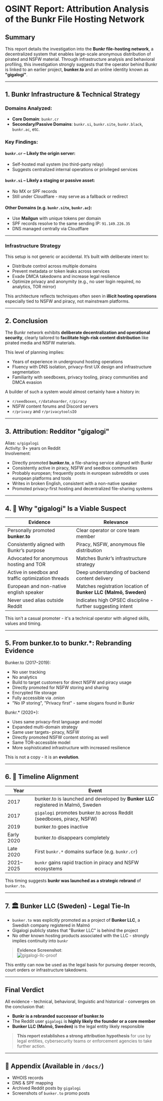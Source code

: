 # OSINT Report: Attribution Analysis of the Bunkr File Hosting Network

## Summary

This report details the investigation into the **Bunkr file-hosting network**, a decentralized system that enables large-scale anonymous distribution of pirated and NSFW material. Through infrastructure analysis and behavioral profiling, this investigation strongly suggests that the operator behind Bunkr is linked to an earlier project, **bunker.to** and an online identity known as **"gigalogi"**.

---

## 1. Bunkr Infrastructure & Technical Strategy

### Domains Analyzed:
- **Core Domain**: `bunkr.cr`
- **Secondary/Passive Domains**: `bunkr.si`, `bunkr.site`, `bunkr.black`, `bunkr.ac`, etc.

### Key Findings:

#### `bunkr.cr` – Likely the **origin server**:
- Self-hosted mail system (no third-party relay)
- Suggests centralized internal operations or privileged services

#### `bunkr.si` – Likely a **staging or passive asset**:
- No MX or SPF records
- Still under Cloudflare - may serve as a fallback or redirect

#### Other Domains (e.g. `bunkr.site`, `bunkr.ac`):
- Use **Mailgun** with unique tokens per domain
- SPF records resolve to the same sending IP: `91.149.226.35`
- DNS managed centrally via Cloudflare

---

### Infrastructure Strategy

This setup is not generic or accidental. It’s built with deliberate intent to:

- Distribute control across multiple domains
- Prevent metadata or token leaks across services
- Evade DMCA takedowns and increase legal resilience
- Optimize privacy and anonymity (e.g., no user login required, no analytics, TOR mirror)

This architecture reflects techniques often seen in **illicit hosting operations** especially tied to NSFW and piracy, not mainstream platforms.

---

## 2. Conclusion

The Bunkr network exhibits **deliberate decentralization and operational security**, clearly tailored to **facilitate high-risk content distribution** like pirated media and NSFW materials.

This level of planning implies:
- Years of experience in underground hosting operations
- Fluency with DNS isolation, privacy-first UX design and infrastructure segmentation
- Familiarity with seedboxes, privacy tooling, piracy communities and DMCA evasion

A builder of such a system would almost certainly have a history in:
- `r/seedboxes`, `r/datahoarder`, `r/piracy`
- NSFW content forums and Discord servers
- `r/privacy` and `r/privacytoolsIO`

---

## 3. Attribution: Redditor **"gigalogi"**

Alias: `u/gigalogi`  
Activity: 9+ years on Reddit  
Involvement:
- Directly promoted **bunker.to**, a file-sharing service aligned with Bunkr
- Consistently active in piracy, NSFW and seedbox communities
- Probably european; frequently posts in european subreddits or uses european platforms and tools
- Writes in broken English, consistent with a non-native speaker
- Promoted privacy-first hosting and decentralized file-sharing systems

---

## 4. 🎯 Why "gigalogi" Is a Viable Suspect

| Evidence | Relevance |
|----------|-----------|
| Personally promoted **bunker.to** | Clear operator or core team member |
| Consistently aligned with Bunkr’s purpose | Piracy, NSFW, anonymous file distribution |
| Advocated for anonymous hosting and TOR | Matches Bunkr’s infrastructure strategy |
| Active in seedbox and traffic optimization threads | Deep understanding of backend content delivery |
| European and non-native english speaker | Matches registration location of **Bunker LLC (Malmö, Sweden)** |
| Never used alias outside Reddit | Indicates high OPSEC discipline - further suggesting intent |

This isn’t a casual promoter - it's a technical operator with aligned skills, values and timing.

---

## 5. From **bunker.to** to **bunkr.*:** Rebranding Evidence

Bunker.to (2017–2019):
- No user tracking
- No analytics
- Build to target customers for direct NSFW and piracy usage
- Directly promoted for NSFW storing and sharing
- Encrypted file storage
- Fully accessible via .onion
- "No IP storing", "Privacy first" - same slogans found in Bunkr

Bunkr.* (2020+):
- Uses same privacy-first language and model
- Expanded multi-domain strategy
- Same user targets- piracy, NSFW
- Directly promoted NSFW content storing as well
- Same TOR-accessible model
- More sophisticated infrastructure with increased resilience

This is not a copy - it is an **evolution**.

---

## 6. 🧭 Timeline Alignment

| Year | Event |
|------|-------|
| 2017 | bunker.to is launched and developed by **Bunker LLC** registered in Malmö, Sweden |
| 2017 | `gigalogi` promotes bunker.to across Reddit (seedboxes, piracy, NSFW) |
| 2019 | bunker.to goes inactive |
| Early 2020 | bunker.to disappears completely |
| Late 2020 | First `bunkr.*` domains surface (e.g. `bunkr.cr`) |
| 2021–2025 | `bunkr` gains rapid traction in piracy and NSFW ecosystems |

This timing suggests **bunkr was launched as a strategic rebrand** of `bunker.to`.

---

## 7. 🏛️ Bunker LLC (Sweden) - Legal Tie-In

- `bunker.to` was explicitly promoted as a project of **Bunker LLC**, a Swedish company registered in Malmö
- Gigalogi publicly states that "Bunker LLC" is behind the project
- No other known hosting products associated with the LLC - strongly implies continuity into `bunkr`

> **Evidence Screenshot**:  
> ![gigalogi-llc-proof](screenshots/gigalogi-bunker-promo.png)

This entity can now be used as the legal basis for pursuing deeper records, court orders or infrastructure takedowns.

---

## Final Verdict

All evidence - technical, behavioral, linguistic and historical - converges on the conclusion that:

- **Bunkr is a rebranded successor of bunker.to**
- The Reddit user `gigalogi` is **highly likely the founder or a core member**
- **Bunker LLC (Malmö, Sweden)** is the legal entity likely responsible

> **This report establishes a strong attribution hypothesis** for use by legal entities, cybersecurity teams or enforcement agencies to take further action.

---

## 📎 Appendix (Available in `/docs/`)

- WHOIS records
- DNS & SPF mapping
- Archived Reddit posts by `gigalogi`
- Screenshots of `bunker.to` promo posts
